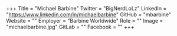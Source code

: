 +++
Title = "Michael Barbine"
Twitter = "BigNerdLoLz"
LinkedIn = "https://www.linkedin.com/in/michaelbarbine"
GitHub = "mbarbine"
Website = ""
Employer = "Barbine Worldwide"
Role = ""
Image = "michaelbarbine.jpg"
GitLab = ""
Facebook = ""
+++
